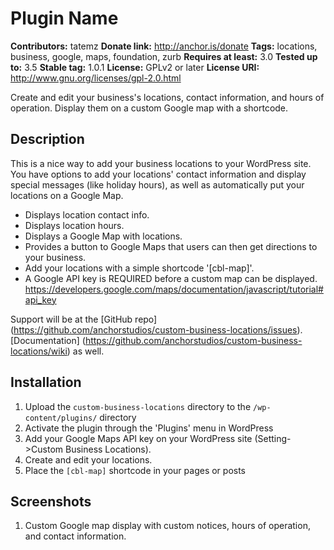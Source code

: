 # Plugin Name #
**Contributors:** tatemz
**Donate link:** http://anchor.is/donate
**Tags:** locations, business, google, maps, foundation, zurb
**Requires at least:** 3.0
**Tested up to:** 3.5
**Stable tag:** 1.0.1
**License:** GPLv2 or later
**License URI:** http://www.gnu.org/licenses/gpl-2.0.html

Create and edit your business's locations, contact information, and hours of operation. Display them on a custom Google map with a shortcode.

## Description ##
This is a nice way to add your business locations to your WordPress site. You have options to add your locations' contact information and display special messages (like holiday hours), as well as automatically put your locations on a Google Map.

* Displays location contact info.
* Displays location hours.
* Displays a Google Map with locations.
* Provides a button to Google Maps that users can then get directions to your business.
* Add your locations with a simple shortcode '[cbl-map]'.
* A Google API key is REQUIRED before a custom map can be displayed. <https://developers.google.com/maps/documentation/javascript/tutorial#api_key>

Support will be at the [GitHub repo] (https://github.com/anchorstudios/custom-business-locations/issues). [Documentation] (https://github.com/anchorstudios/custom-business-locations/wiki) as well.


## Installation ##

1. Upload the `custom-business-locations` directory to the `/wp-content/plugins/` directory
1. Activate the plugin through the 'Plugins' menu in WordPress
1. Add your Google Maps API key on your WordPress site (Setting->Custom Business Locations).
1. Create and edit your locations.
1. Place the `[cbl-map]` shortcode in your pages or posts

## Screenshots ##

1. Custom Google map display with custom notices, hours of operation, and contact information.

